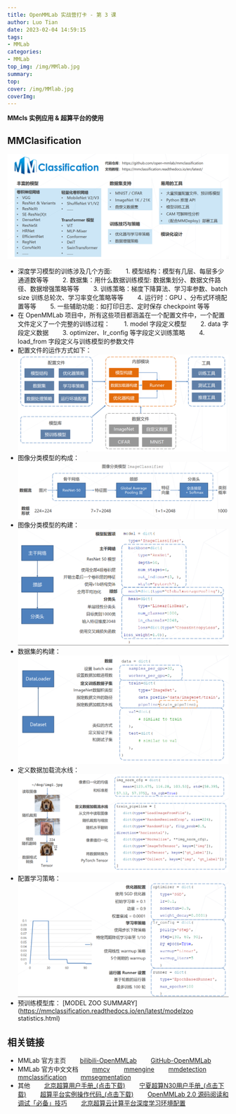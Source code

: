 ```yaml
---
title: OpenMMLab 实战营打卡 - 第 3 课
author: Luo Tian
date: 2023-02-04 14:59:15
tags:
- MMLab
categories:
- MMLab
top_img: /img/MMlab.jpg
summary:
top:
cover: /img/MMlab.jpg
coverImg:
---
```


**MMcls 实例应用 & 超算平台的使用**

## MMClasification
![MMcls](/img/MMlab/19.png)
- 深度学习模型的训练涉及几个方面:
&#8195;&#8195;1. 模型结构：模型有几层、每层多少通道数等等
&#8195;&#8195;2. 数据集：用什么数据训练模型: 数据集划分、数据文件路径、数据增强策略等等
&#8195;&#8195;3. 训练策略：梯度下降算法、学习率参数、batch size 训练总轮次、学习率变化策略等等
&#8195;&#8195;4. 运行时：GPU 、分布式环境配置等等
&#8195;&#8195;5. 一些辅助功能：如打印日志、定时保存 checkpoint 等等
- 在 OpenMMLab 项目中，所有这些项目都涵盖在一个配置文件中，一个配置文件定义了一个完整的训练过程：
&#8195;&#8195;1. model 字段定义模型
&#8195;&#8195;2. data 字段定义数据
&#8195;&#8195;3. optimizer、Ir_config 等字段定义训练策略
&#8195;&#8195;4. load_from 字段定义与训练模型的参数文件
- 配置文件的运作方式如下：
![配置文件的运作方式](/img/MMlab/20.png)
- 图像分类模型的构成：
![图像分类模型的构成](/img/MMlab/21.png)
- 图像分类模型的构建：
![图像分类模型的构建](/img/MMlab/22.png)
- 数据集的构建：
![数据集的构建](/img/MMlab/23.png)
- 定义数据加载流水线：
![数据加载流水线](/img/MMlab/24.png)
- 配置学习策略：
![学习策略](/img/MMlab/25.png)
- 预训练模型库：
[MODEL ZOO SUMMARY](https://mmclassification.readthedocs.io/en/latest/modelzoo statistics.html)

## 相关链接
- MMLab 官方主页
&#8195;&#8195;[bilibili-OpenMMLab](https://space.bilibili.com/1293512903)
&#8195;&#8195;[GitHub-OpenMMLab](https://github.com/open-mmlab)
- MMLab 官方中文文档
&#8195;&#8195;<font color=blue>[mmcv](https://mmcv.readthedocs.io/zh_CN/latest/)</font>
&#8195;&#8195;<font color=blue>[mmengine](https://mmengine.readthedocs.io/zh_CN/latest/)</font>
&#8195;&#8195;<font color=blue>[mmdetection](https://mmdetection.readthedocs.io/zh_CN/latest/)</font>
&#8195;&#8195;<font color=blue>[mmclassification](https://mmclassification.readthedocs.io/zh_CN/latest/)</font>
&#8195;&#8195;<font color=blue>[mmsegmentation](https://mmsegmentation.readthedocs.io/zh_CN/latest/)</font>
- 其他
&#8195;&#8195;<font color=blue>[北京超算用户手册_(点击下载)](/FilesForDownload/北京超级云计算中心使用手册-2022夏季版.pdf)</font>
&#8195;&#8195;<font color=blue>[宁夏超算N30用户手册_(点击下载)](/FilesForDownload/宁夏超算云N30区用户手册v2.4.pdf)</font>
&#8195;&#8195;<font color=blue>[超算平台实例操作代码_(点击下载)](/FilesForDownload/output.lin.pdf)</font>
&#8195;&#8195;<font color=blue>[OpenMMLab 2.0 源码阅读和调试「必备」技巧](https://zhuanlan.zhihu.com/p/580885852)</font>
&#8195;&#8195;<font color=blue>[北京超算云计算平台深度学习环境配置](https://zhuanlan.zhihu.com/p/602883781)</font>







